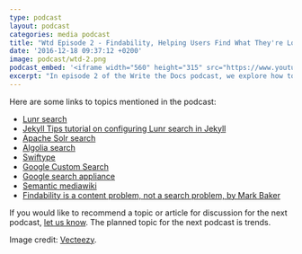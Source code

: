 ```yaml
---
type: podcast
layout: podcast
categories: media podcast
title: "Wtd Episode 2 - Findability, Helping Users Find What They're Looking for in Documentation"
date: '2016-12-18 09:37:12 +0200'
image: podcast/wtd-2.png
podcast_embed: '<iframe width="560" height="315" src="https://www.youtube.com/embed/Z8puPiBVa0w" frameborder="0" allowfullscreen></iframe>'
excerpt: "In episode 2 of the Write the Docs podcast, we explore how to help users find what they're looking for in your documentation. We talk about various tools for findability - search, tags, faceted filters, sidebar navigation, inline links, related links, terms/glossaries, and breadcrumbs."
---
```


Here are some links to topics mentioned in the podcast:

- [Lunr search](http://lunrjs.com/)
- [Jekyll Tips tutorial on configuring Lunr search in Jekyll](http://jekyll.tips/jekyll-casts/jekyll-search-using-lunr-js/)
- [Apache Solr search](http://lucene.apache.org/solr/)
- [Algolia search](https://www.algolia.com/)
- [Swiftype](https://swiftype.com/)
- [Google Custom Search](https://cse.google.com/cse/all)
- [Google search appliance](https://enterprise.google.com/search/products/gsa.html)
- [Semantic mediawiki](https://www.semantic-mediawiki.org/wiki/Semantic_MediaWiki)
- [Findability is a content problem, not a search problem, by Mark Baker](http://everypageispageone.com/2013/05/28/findability-is-a-content-problem-not-a-search-problem/)

If you would like to recommend a topic or article for discussion for the next podcast, [let us know](/contact). The planned topic for the next podcast is trends.

Image credit: [Vecteezy](https://www.vecteezy.com/vector-art/94333-marketing-research-illustration).

